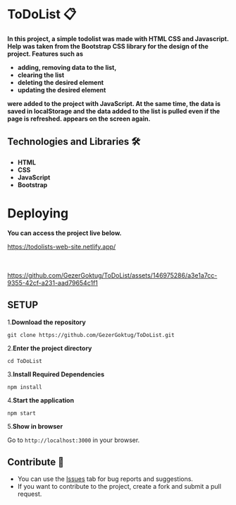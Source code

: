 <h1>ToDoList 📋</h1>
<strong><p>In this project, a simple todolist was made with HTML CSS and Javascript. Help was taken from the Bootstrap CSS library for the design of the project. Features such as
<ul>
<li>adding, removing data to the list, </li>  
<li>clearing the list</li>  
<li>deleting the desired element</li>  
<li>updating the desired element</li>  
</ul>
were added to the project with JavaScript. At the same time, the data is saved in localStorage and the data added to the list is pulled even if the page is refreshed. appears on the screen again.
</p></strong>


## Technologies and Libraries 🛠️
<strong><ul>
<li>HTML </li>  
<li>CSS</li>  
<li>JavaScript</li>  
<li>Bootstrap</li>  
</ul></strong>




# Deploying

**<p>You can access the project live below.</p>**

<a href="https://todolists-web-site.netlify.app/">https://todolists-web-site.netlify.app/</a>
<br>
<br>
<br>





https://github.com/GezerGoktug/ToDoList/assets/146975286/a3e1a7cc-9355-42cf-a231-aad79654c1f1




## SETUP

1.**Download the repository**

```
git clone https://github.com/GezerGoktug/ToDoList.git
```

2.**Enter the project directory**

```
cd ToDoList
```

3.**Install Required Dependencies**

```
npm install
```

4.**Start the application**

```
npm start
```

5.**Show in browser**

Go to `http://localhost:3000` in your browser.




## Contribute 🤝

- You can use the [Issues](https://github.com/GezerGoktug/ToDoList) tab for bug reports and suggestions.
- If you want to contribute to the project, create a fork and submit a pull request.
